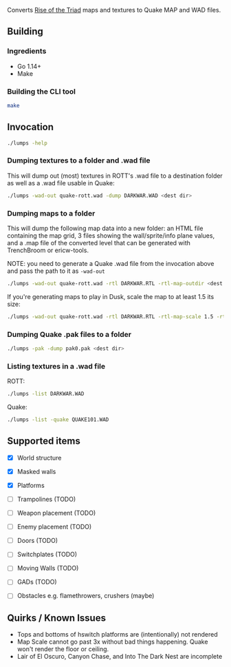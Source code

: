 Converts [Rise of the Triad](https://www.gog.com/game/rise_of_the_triad__dark_war) maps and textures to Quake MAP and WAD files.

## Building

### Ingredients

* Go 1.14+
* Make

### Building the CLI tool

```bash
make
```

## Invocation

```bash
./lumps -help
```

### Dumping textures to a folder and .wad file

This will dump out (most) textures in ROTT's .wad file to a destination folder as well as a .wad file usable in Quake:

```bash
./lumps -wad-out quake-rott.wad -dump DARKWAR.WAD <dest dir>
```

### Dumping maps to a folder

This will dump the following map data into a new folder: an HTML file containing the map grid, 3 files showing the wall/sprite/info plane values, and a .map file of the converted level that can be generated with TrenchBroom or ericw-tools.

NOTE: you need to generate a Quake .wad file from the invocation above and pass the path to it as `-wad-out`

```bash
./lumps -wad-out quake-rott.wad -rtl DARKWAR.RTL -rtl-map-outdir <dest dir>
```

If you're generating maps to play in Dusk, scale the map to at least 1.5 its size:
```bash
./lumps -wad-out quake-rott.wad -rtl DARKWAR.RTL -rtl-map-scale 1.5 -rtl-map-outdir <dest dir>
```

### Dumping Quake .pak files to a folder

```bash
./lumps -pak -dump pak0.pak <dest dir>
```

### Listing textures in a .wad file

ROTT:
```bash
./lumps -list DARKWAR.WAD
```

Quake:
```bash
./lumps -list -quake QUAKE101.WAD
```


## Supported items

- [x] World structure
- [x] Masked walls
- [x] Platforms
- [ ] Trampolines (TODO)
- [ ] Weapon placement (TODO)
- [ ] Enemy placement (TODO)
- [ ] Doors (TODO)
- [ ] Switchplates (TODO)
- [ ] Moving Walls (TODO)
- [ ] GADs (TODO)
- [ ] Obstacles e.g. flamethrowers, crushers (maybe)


## Quirks / Known Issues

- Tops and bottoms of hswitch platforms are (intentionally) not rendered
- Map Scale cannot go past 3x without bad things happening. Quake won't
  render the floor or ceiling.
- Lair of El Oscuro, Canyon Chase, and Into The Dark Nest are incomplete
